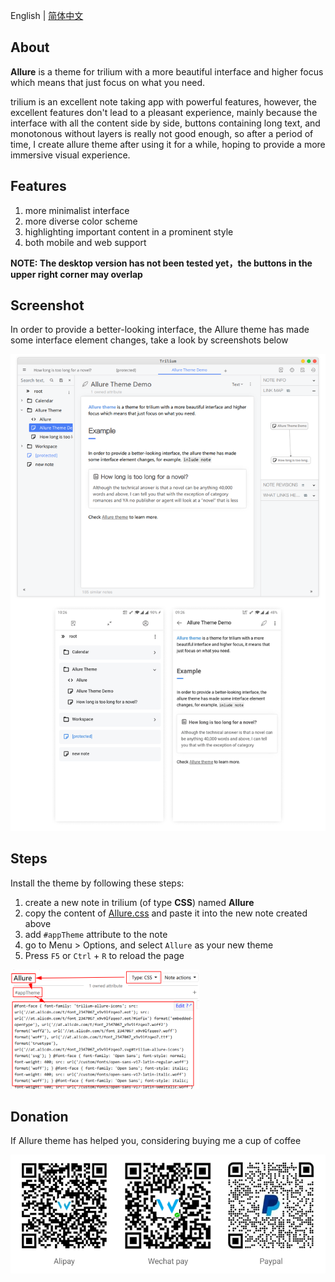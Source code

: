 English | [简体中文](./README_zh.md)

## About

**Allure** is a theme for trilium with a more beautiful interface and higher focus which means that just focus on what you need.

trilium is an excellent note taking app with powerful features, however, the excellent features don't lead to a pleasant experience, mainly because the interface with all the content side by side, buttons containing long text, and monotonous without layers is really not good enough, so after a period of time, I create allure theme after using it for a while, hoping to provide a more immersive visual experience.

## Features

1. more minimalist interface
1. more diverse color scheme
1. highlighting important content in a prominent style
1. both mobile and web support

**NOTE: The desktop version has not been tested yet，the buttons in the upper right corner may overlap**

## Screenshot

In order to provide a better-looking interface, the Allure theme has made some interface element changes, take a look by screenshots below

![screenshot](./resources/screenshot.png)

## Steps

Install the theme by following these steps:

1. create a new note in trilium (of type **CSS**) named **Allure**
1. copy the content of [Allure.css](./Allure.css) and paste it into the new note created above
1. add `#appTheme` attribute to the note
1. go to Menu > Options, and select `Allure` as your new theme
1. Press `F5` or `Ctrl` + `R` to reload the page

<img style="width: 60%;" src="./resources/steps.png">

## Donation

If Allure theme has helped you, considering buying me a cup of coffee

![donation](./resources/donation.png)